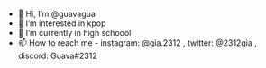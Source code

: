 - 👋 Hi, I’m @guavagua
- 👀 I’m interested in kpop
- 🌱 I’m currently in high schoool
- 📫 How to reach me - instagram: @gia.2312 , twitter: @2312gia , discord: Guava#2312

<!---
guavagua/guavagua is a ✨ special ✨ repository because its `README.md` (this file) appears on your GitHub profile.
You can click the Preview link to take a look at your changes.
--->
